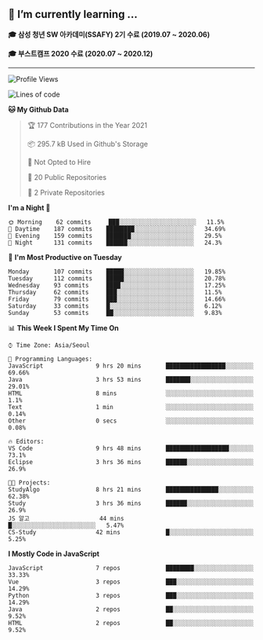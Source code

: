 ## 🌱 I’m currently learning ...

**🎓 삼성 청년 SW 아카데미(SSAFY) 2기 수료 (2019.07 ~ 2020.06)**

**🎓 부스트캠프 2020 수료 (2020.07 ~ 2020.12)**
 
-----

<!--START_SECTION:waka-->
![Profile Views](http://img.shields.io/badge/Profile%20Views-1-blue)

![Lines of code](https://img.shields.io/badge/From%20Hello%20World%20I%27ve%20Written-2.9%20million%20lines%20of%20code-blue)

**🐱 My Github Data** 

> 🏆 177 Contributions in the Year 2021
 > 
> 📦 295.7 kB Used in Github's Storage 
 > 
> 🚫 Not Opted to Hire
 > 
> 📜 20 Public Repositories 
 > 
> 🔑 2 Private Repositories  
 > 
**I'm a Night 🦉** 

```text
🌞 Morning    62 commits     ███░░░░░░░░░░░░░░░░░░░░░░   11.5% 
🌆 Daytime    187 commits    ████████░░░░░░░░░░░░░░░░░   34.69% 
🌃 Evening    159 commits    ███████░░░░░░░░░░░░░░░░░░   29.5% 
🌙 Night      131 commits    ██████░░░░░░░░░░░░░░░░░░░   24.3%

```
📅 **I'm Most Productive on Tuesday** 

```text
Monday       107 commits    █████░░░░░░░░░░░░░░░░░░░░   19.85% 
Tuesday      112 commits    █████░░░░░░░░░░░░░░░░░░░░   20.78% 
Wednesday    93 commits     ████░░░░░░░░░░░░░░░░░░░░░   17.25% 
Thursday     62 commits     ███░░░░░░░░░░░░░░░░░░░░░░   11.5% 
Friday       79 commits     ███░░░░░░░░░░░░░░░░░░░░░░   14.66% 
Saturday     33 commits     █░░░░░░░░░░░░░░░░░░░░░░░░   6.12% 
Sunday       53 commits     ██░░░░░░░░░░░░░░░░░░░░░░░   9.83%

```


📊 **This Week I Spent My Time On** 

```text
⌚︎ Time Zone: Asia/Seoul

💬 Programming Languages: 
JavaScript               9 hrs 20 mins       █████████████████░░░░░░░░   69.66% 
Java                     3 hrs 53 mins       ███████░░░░░░░░░░░░░░░░░░   29.01% 
HTML                     8 mins              ░░░░░░░░░░░░░░░░░░░░░░░░░   1.1% 
Text                     1 min               ░░░░░░░░░░░░░░░░░░░░░░░░░   0.14% 
Other                    0 secs              ░░░░░░░░░░░░░░░░░░░░░░░░░   0.08%

🔥 Editors: 
VS Code                  9 hrs 48 mins       ██████████████████░░░░░░░   73.1% 
Eclipse                  3 hrs 36 mins       ██████░░░░░░░░░░░░░░░░░░░   26.9%

🐱‍💻 Projects: 
StudyAlgo                8 hrs 21 mins       ███████████████░░░░░░░░░░   62.38% 
Study                    3 hrs 36 mins       ██████░░░░░░░░░░░░░░░░░░░   26.9% 
JS 알고                    44 mins             █░░░░░░░░░░░░░░░░░░░░░░░░   5.47% 
CS-Study                 42 mins             █░░░░░░░░░░░░░░░░░░░░░░░░   5.25%

```

**I Mostly Code in JavaScript** 

```text
JavaScript               7 repos             ████████░░░░░░░░░░░░░░░░░   33.33% 
Vue                      3 repos             ███░░░░░░░░░░░░░░░░░░░░░░   14.29% 
Python                   3 repos             ███░░░░░░░░░░░░░░░░░░░░░░   14.29% 
Java                     2 repos             ██░░░░░░░░░░░░░░░░░░░░░░░   9.52% 
HTML                     2 repos             ██░░░░░░░░░░░░░░░░░░░░░░░   9.52%

```



<!--END_SECTION:waka-->
